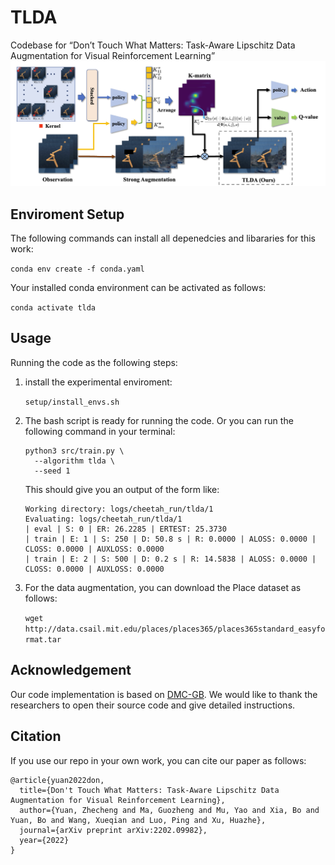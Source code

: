 # TLDA
Codebase for “Don’t Touch What Matters: Task-Aware Lipschitz Data Augmentation for Visual Reinforcement Learning”
![algo samples](figures/tlda.png)

## Enviroment Setup
The following commands can install all depenedcies and libararies for this work:

   ``conda env create -f conda.yaml``

Your installed conda environment can be activated as follows:


``conda activate tlda``

## Usage
Running the code as the following steps:

1. install the experimental enviroment:
    
   ``setup/install_envs.sh``


2. The bash script is ready for running the code. Or you can run the following command in your terminal:

   ```
   python3 src/train.py \
     --algorithm tlda \
     --seed 1
   ```
   This should give you an output of the form like:

   ```
   Working directory: logs/cheetah_run/tlda/1
   Evaluating: logs/cheetah_run/tlda/1
   | eval | S: 0 | ER: 26.2285 | ERTEST: 25.3730
   | train | E: 1 | S: 250 | D: 50.8 s | R: 0.0000 | ALOSS: 0.0000 | CLOSS: 0.0000 | AUXLOSS: 0.0000
   | train | E: 2 | S: 500 | D: 0.2 s | R: 14.5838 | ALOSS: 0.0000 | CLOSS: 0.0000 | AUXLOSS: 0.0000
   ```
3. For the data augmentation, you can download the Place dataset as follows:

   ``wget http://data.csail.mit.edu/places/places365/places365standard_easyformat.tar``


## Acknowledgement
Our code implementation is based on [DMC-GB](https://github.com/nicklashansen/dmcontrol-generalization-benchmark). We would like to thank the researchers to open their source code and give detailed instructions.  

## Citation
If you use our repo in your own work, you can cite our paper as follows:
```
@article{yuan2022don,
  title={Don't Touch What Matters: Task-Aware Lipschitz Data Augmentation for Visual Reinforcement Learning},
  author={Yuan, Zhecheng and Ma, Guozheng and Mu, Yao and Xia, Bo and Yuan, Bo and Wang, Xueqian and Luo, Ping and Xu, Huazhe},
  journal={arXiv preprint arXiv:2202.09982},
  year={2022}
}
```
